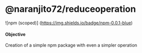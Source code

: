 # @naranjito72/reduceoperation

![npm (scoped)]
(https://img.shields.io/badge/npm-0.0.1-blue)

#### Objective

Creation of a simple npm package with even a simpler operation 